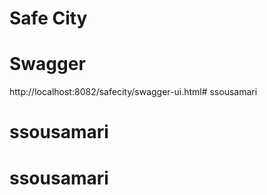 # Safe City

# Swagger

http://localhost:8082/safecity/swagger-ui.html# ssousamari
# ssousamari
# ssousamari
